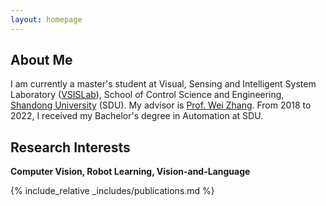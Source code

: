 ```yaml
---
layout: homepage
---
```


## About Me

I am currently a master's student at Visual, Sensing and Intelligent System Laboratory ([VSISLab](http://www.vsislab.com/)), School of Control Science and Engineering, [Shandong University](https://www.en.sdu.edu.cn/) (SDU). My advisor is [Prof. Wei Zhang](https://ieeexplore.ieee.org/author/37085379581). From 2018 to 2022, I received my Bachelor's degree in Automation at SDU.


## Research Interests

**Computer Vision, Robot Learning, Vision-and-Language** 

{% include_relative _includes/publications.md %}

